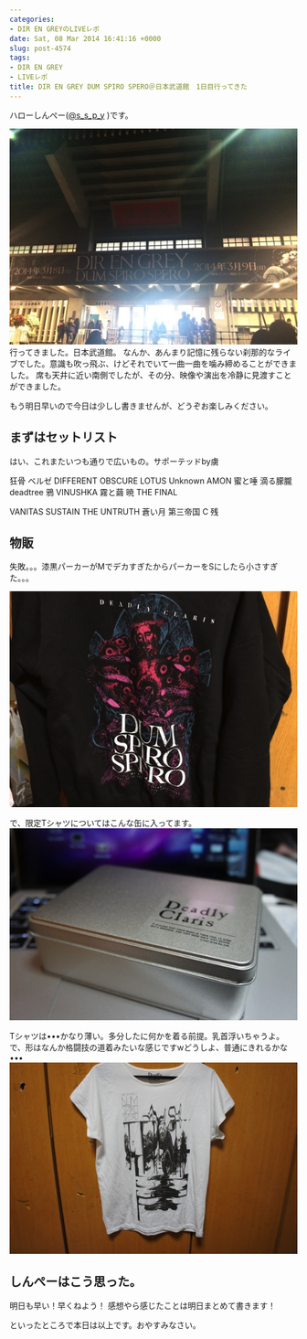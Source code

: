 ```yaml
---
categories:
- DIR EN GREYのLIVEレポ
date: Sat, 08 Mar 2014 16:41:16 +0000
slug: post-4574
tags:
- DIR EN GREY
- LIVEレポ
title: DIR EN GREY DUM SPIRO SPERO＠日本武道館　1日目行ってきた
---
```


ハローしんぺー(<a href="https://twitter.com/s_s_p_y" target="_blank" rel="noopener">@s_s_p_y</a> )です。

![](images/IMG_1581.jpg)行ってきました。日本武道館。
なんか、あんまり記憶に残らない刹那的なライブでした。意識も吹っ飛ぶ、けどそれでいて一曲一曲を噛み締めることができました。
席も天井に近い南側でしたが、その分、映像や演出を冷静に見渡すことができました。

もう明日早いので今日は少しし書きませんが、どうぞお楽しみください。
<h2>まずはセットリスト</h2>
はい、これまたいつも通りで広いもの。サポーテッドby虜

狂骨
ベルゼ
DIFFERENT
OBSCURE
LOTUS
Unknown
AMON
蜜と唾
滴る朦朧
deadtree
鴉
VINUSHKA
霧と繭
暁
THE FINAL

VANITAS
SUSTAIN THE UNTRUTH
蒼い月
第三帝国
C
残
<h2>物販</h2>
失敗。。。漆黒パーカーがMでデカすぎたからパーカーをSにしたら小さすぎた。。。

![](images/IMG_1593.jpg)

で、限定Tシャツについてはこんな缶に入ってます。
![](images/DSC01442.jpg)

Tシャツは•••かなり薄い。多分したに何かを着る前提。乳首浮いちゃうよ。
で、形はなんか格闘技の道着みたいな感じですwどうしよ、普通にきれるかな•••
![](images/DSC01441.jpg)
<h2>しんぺーはこう思った。</h2>
明日も早い！早くねよう！
感想やら感じたことは明日まとめて書きます！

といったところで本日は以上です。おやすみなさい。